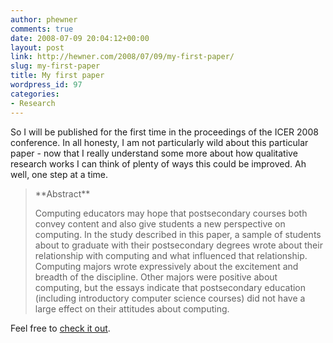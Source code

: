 ```yaml
---
author: phewner
comments: true
date: 2008-07-09 20:04:12+00:00
layout: post
link: http://hewner.com/2008/07/09/my-first-paper/
slug: my-first-paper
title: My first paper
wordpress_id: 97
categories:
- Research
---
```


So I will be published for the first time in the proceedings of the ICER 2008 conference.  In all honesty, I am not particularly wild about this particular paper - now that I really understand some more about how qualitative research works I can think of plenty of ways this could be improved.  Ah well, one step at a time.





<blockquote>
**Abstract**  

Computing educators may hope that postsecondary courses both convey content and also give students a new perspective on computing. In the study described in this paper, a sample of students about to graduate with their postsecondary degrees wrote about their relationship with computing and what influenced that relationship.  Computing majors wrote expressively about the excitement and breadth of the discipline.  Other majors were positive about computing, but the essays indicate that postsecondary education (including introductory computer science courses) did not have a large effect on their attitudes about computing.
</blockquote>


Feel free to [check it out](http://technofetish.net/buffaloblog/wp-content/uploads/2008/07/icer2008.pdf).
